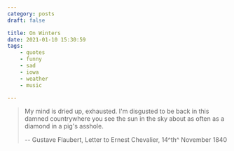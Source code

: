 ```yaml
---
category: posts
draft: false

title: On Winters
date: 2021-01-10 15:30:59
tags:
    - quotes
    - funny
    - sad
    - iowa
    - weather
    - music

---
```


> My mind is dried up, exhausted. I'm disgusted to be back in this damned countrywhere you see the sun in the sky about as often as a diamond in a pig's asshole.
>
> -- Gustave Flaubert, Letter to Ernest Chevalier, 14^th^ November 1840
